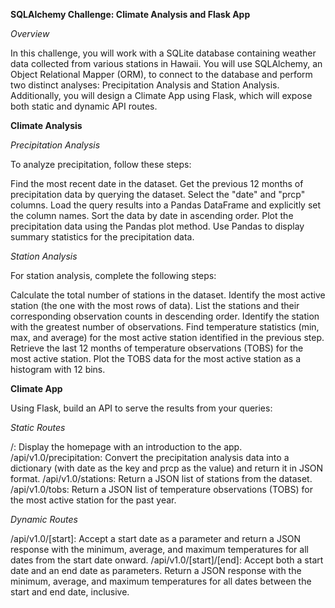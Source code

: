 **SQLAlchemy Challenge: Climate Analysis and Flask App**

*Overview*

In this challenge, you will work with a SQLite database containing weather data collected from various stations in Hawaii. You will use SQLAlchemy, an Object Relational Mapper (ORM), to connect to the database and perform two distinct analyses: Precipitation Analysis and Station Analysis. Additionally, you will design a Climate App using Flask, which will expose both static and dynamic API routes.

**Climate Analysis**

_Precipitation Analysis_

To analyze precipitation, follow these steps:

Find the most recent date in the dataset.
Get the previous 12 months of precipitation data by querying the dataset.
Select the "date" and "prcp" columns.
Load the query results into a Pandas DataFrame and explicitly set the column names.
Sort the data by date in ascending order.
Plot the precipitation data using the Pandas plot method.
Use Pandas to display summary statistics for the precipitation data.

_Station Analysis_

For station analysis, complete the following steps:

Calculate the total number of stations in the dataset.
Identify the most active station (the one with the most rows of data).
List the stations and their corresponding observation counts in descending order.
Identify the station with the greatest number of observations.
Find temperature statistics (min, max, and average) for the most active station identified in the previous step.
Retrieve the last 12 months of temperature observations (TOBS) for the most active station.
Plot the TOBS data for the most active station as a histogram with 12 bins.

**Climate App**

Using Flask, build an API to serve the results from your queries:

_Static Routes_

/: Display the homepage with an introduction to the app.
/api/v1.0/precipitation: Convert the precipitation analysis data into a dictionary (with date as the key and prcp as the value) and return it in JSON format.
/api/v1.0/stations: Return a JSON list of stations from the dataset.
/api/v1.0/tobs: Return a JSON list of temperature observations (TOBS) for the most active station for the past year.

_Dynamic Routes_

/api/v1.0/[start]: Accept a start date as a parameter and return a JSON response with the minimum, average, and maximum temperatures for all dates from the start date onward.
/api/v1.0/[start]/[end]: Accept both a start date and an end date as parameters. Return a JSON response with the minimum, average, and maximum temperatures for all dates between the start and end date, inclusive.
